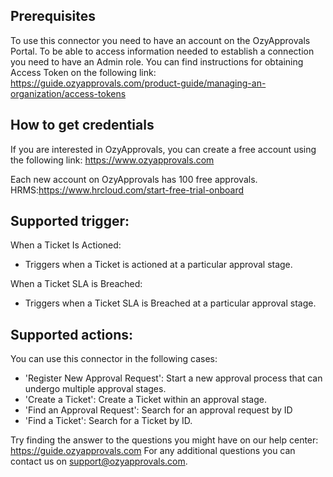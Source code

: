 ## Prerequisites
To use this connector you need to have an account on the OzyApprovals Portal. To be able to access information needed to establish a connection you need to have an Admin role. 
You can find instructions for obtaining Access Token on the following link: https://guide.ozyapprovals.com/product-guide/managing-an-organization/access-tokens


## How to get credentials
If you are interested in OzyApprovals, you can create a free account using the following link: 
https://www.ozyapprovals.com

Each new account on OzyApprovals has 100 free approvals.
HRMS:https://www.hrcloud.com/start-free-trial-onboard

## Supported trigger:
When a Ticket Is Actioned:
- Triggers when a Ticket is actioned at a particular approval stage.

When a Ticket SLA is Breached:
- Triggers when a Ticket SLA is Breached at a particular approval stage.

## Supported actions:
You can use this connector in the following cases:

* 'Register New Approval Request': Start a new approval process that can undergo multiple approval stages.
* 'Create a Ticket': Create a Ticket within an approval stage.
* 'Find an Approval Request': Search for an approval request by ID
* 'Find a Ticket': Search for a Ticket by ID.

Try finding the answer to the questions you might have on our help center: https://guide.ozyapprovals.com
For any additional questions you can contact us on support@ozyapprovals.com. 
